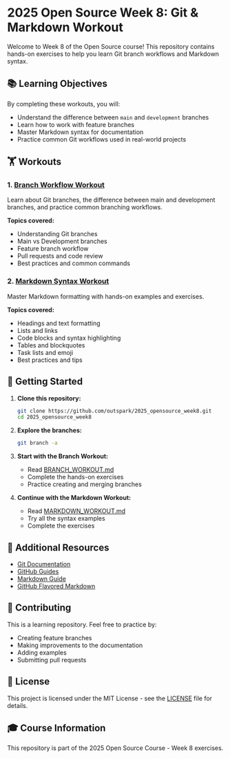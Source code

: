 # 2025 Open Source Week 8: Git & Markdown Workout

Welcome to Week 8 of the Open Source course! This repository contains hands-on exercises to help you learn Git branch workflows and Markdown syntax.

## 📚 Learning Objectives

By completing these workouts, you will:
- Understand the difference between `main` and `development` branches
- Learn how to work with feature branches
- Master Markdown syntax for documentation
- Practice common Git workflows used in real-world projects

## 🏋️ Workouts

### 1. [Branch Workflow Workout](BRANCH_WORKOUT.md)
Learn about Git branches, the difference between main and development branches, and practice common branching workflows.

**Topics covered:**
- Understanding Git branches
- Main vs Development branches
- Feature branch workflow
- Pull requests and code review
- Best practices and common commands

### 2. [Markdown Syntax Workout](MARKDOWN_WORKOUT.md)
Master Markdown formatting with hands-on examples and exercises.

**Topics covered:**
- Headings and text formatting
- Lists and links
- Code blocks and syntax highlighting
- Tables and blockquotes
- Task lists and emoji
- Best practices and tips

## 🚀 Getting Started

1. **Clone this repository:**
   ```bash
   git clone https://github.com/outspark/2025_opensource_week8.git
   cd 2025_opensource_week8
   ```

2. **Explore the branches:**
   ```bash
   git branch -a
   ```

3. **Start with the Branch Workout:**
   - Read [BRANCH_WORKOUT.md](BRANCH_WORKOUT.md)
   - Complete the hands-on exercises
   - Practice creating and merging branches

4. **Continue with the Markdown Workout:**
   - Read [MARKDOWN_WORKOUT.md](MARKDOWN_WORKOUT.md)
   - Try all the syntax examples
   - Complete the exercises

## 📖 Additional Resources

- [Git Documentation](https://git-scm.com/doc)
- [GitHub Guides](https://guides.github.com/)
- [Markdown Guide](https://www.markdownguide.org/)
- [GitHub Flavored Markdown](https://github.github.com/gfm/)

## 🤝 Contributing

This is a learning repository. Feel free to practice by:
- Creating feature branches
- Making improvements to the documentation
- Adding examples
- Submitting pull requests

## 📝 License

This project is licensed under the MIT License - see the [LICENSE](LICENSE) file for details.

## 🎓 Course Information

This repository is part of the 2025 Open Source Course - Week 8 exercises.
